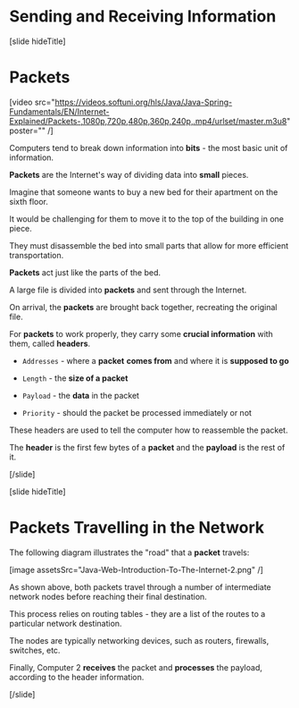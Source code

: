 # Sending and Receiving Information

[slide hideTitle]

# Packets

[video src="https://videos.softuni.org/hls/Java/Java-Spring-Fundamentals/EN/Internet-Explained/Packets-,1080p,720p,480p,360p,240p,.mp4/urlset/master.m3u8" poster="" /]

Computers tend to break down information into **bits** - the most basic unit of information.

**Packets** are the Internet's way of dividing data into **small** pieces.

Imagine that someone wants to buy a new bed for their apartment on the sixth floor.

It would be challenging for them to move it to the top of the building in one piece.

They must disassemble the bed into small parts that allow for more efficient transportation.

**Packets** act just like the parts of the bed.

A large file is divided into **packets** and sent through the Internet.

On arrival, the **packets** are brought back together, recreating the original file.

For **packets** to work properly, they carry some **crucial information** with them, called **headers**.

- `Addresses` - where a **packet** **comes from** and where it is **supposed to go**

- `Length` - the **size of a packet**

- `Payload` - the **data** in the packet

- `Priority` - should the packet be processed immediately or not

These headers are used to tell the computer how to reassemble the packet.

The **header** is the first few bytes of a **packet** and the **payload** is the rest of it.

[/slide]

[slide hideTitle]

# Packets Travelling in the Network

The following diagram illustrates the "road" that a **packet** travels:

[image assetsSrc="Java-Web-Introduction-To-The-Internet-2.png" /]

As shown above, both packets travel through a number of intermediate network nodes before reaching their final destination.

This process relies on routing tables - they are a list of the routes to a particular network destination.

The nodes are typically networking devices, such as routers, firewalls, switches, etc.

Finally, Computer 2 **receives** the packet and **processes** the payload, according to the header information.

[/slide]

